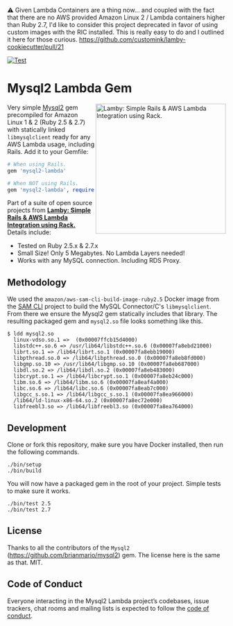 ⚠️ Given Lambda Containers are a thing now... and coupled with the fact that there are no AWS provided Amazon Linux 2 / Lambda containers higher than Ruby 2.7, I'd like to consider this project deprecated in favor of using custom images with the RIC installed. This is really easy to do and I outlined it here for those curious. https://github.com/customink/lamby-cookiecutter/pull/21


[![Test](https://github.com/customink/mysql2-lambda/actions/workflows/test.yml/badge.svg)](https://github.com/customink/mysql2-lambda/actions/workflows/test.yml)

# Mysql2 Lambda Gem

<a href="https://github.com/customink/lamby"><img src="https://user-images.githubusercontent.com/2381/59363668-89edeb80-8d03-11e9-9985-2ce14361b7e3.png" alt="Lamby: Simple Rails & AWS Lambda Integration using Rack." align="right" width="300" /></a>Very simple [Mysql2](https://github.com/brianmario/mysql2) gem precompiled for Amazon Linux 1 & 2 (Ruby 2.5 & 2.7) with statically linked `libmysqlclient` ready for any AWS Lambda usage, including Rails. Add it to your Gemfile:


```ruby
# When using Rails.
gem 'mysql2-lambda'

# When NOT using Rails.
gem 'mysql2-lambda', require: 'mysql2'
```

Part of a suite of open source projects from **[Lamby: Simple Rails & AWS Lambda Integration using Rack.](https://github.com/customink/lamby)** Details include:

- Tested on Ruby 2.5.x & 2.7.x
- Small Size! Only 5 Megabytes. No Lambda Layers needed!
- Works with any MySQL connection. Including RDS Proxy.

## Methodology

We used the `amazon/aws-sam-cli-build-image-ruby2.5` Docker image from the [SAM CLI](https://github.com/aws/aws-sam-cli) project to build the MySQL Connector/C's `libmysqlclient`. From there we ensure the Mysql2 gem statically includes that library. The resulting packaged gem and `mysql2.so` file looks something like this.

```shell
$ ldd mysql2.so
  linux-vdso.so.1 =>  (0x00007ffcb15d4000)
  libstdc++.so.6 => /usr/lib64/libstdc++.so.6 (0x00007fa8ebd21000)
  librt.so.1 => /lib64/librt.so.1 (0x00007fa8ebb19000)
  libpthread.so.0 => /lib64/libpthread.so.0 (0x00007fa8eb8fd000)
  libgmp.so.10 => /usr/lib64/libgmp.so.10 (0x00007fa8eb687000)
  libdl.so.2 => /lib64/libdl.so.2 (0x00007fa8eb483000)
  libcrypt.so.1 => /lib64/libcrypt.so.1 (0x00007fa8eb24c000)
  libm.so.6 => /lib64/libm.so.6 (0x00007fa8eaf4a000)
  libc.so.6 => /lib64/libc.so.6 (0x00007fa8eab7c000)
  libgcc_s.so.1 => /lib64/libgcc_s.so.1 (0x00007fa8ea966000)
  /lib64/ld-linux-x86-64.so.2 (0x00007fa8ec72e000)
  libfreebl3.so => /lib64/libfreebl3.so (0x00007fa8ea764000)
```

## Development

Clone or fork this repository, make sure you have Docker installed, then run the following commands.

```shell
./bin/setup
./bin/build
```

You will now have a packaged gem in the root of your project. Simple tests to make sure it works.

```shell
./bin/test 2.5
./bin/test 2.7
```

## License

Thanks to all the contributors of the `Mysql2` (https://github.com/brianmario/mysql2) gem. The license here is the same as that. MIT.

## Code of Conduct

Everyone interacting in the Mysql2 Lambda project’s codebases, issue trackers, chat rooms and mailing lists is expected to follow the [code of conduct](https://github.com/customink/mysql2-lambda/blob/master/CODE_OF_CONDUCT.md).
